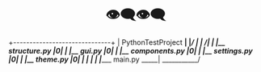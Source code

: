 <h1 align="center">👁‍🗨👁‍🗨</h1>


+------------------------------+
| PythonTestProject  __________|
|___________________/          |
|			      /|
|  |__ structure.py	     |0|
|  |__ gui.py		     |0|
|  |__ components.py	     |0|
|  |__ settings.py	     |0|
|  |__ theme.py              |0|
|			      \|
|			       |
|____________   main.py   _____|
             \___________/

<!--
**Krosko/Krosko** is a ✨ _special_ ✨ repository because its `README.md` (this file) appears on your GitHub profile.

Here are some ideas to get you started:

- 🔭 I’m currently working on ...
- 🌱 I’m currently learning ...
- 👯 I’m looking to collaborate on ...
- 🤔 I’m looking for help with ...
- 💬 Ask me about ...
- 📫 How to reach me: ...
- 😄 Pronouns: ...
- ⚡ Fun fact: ...
-->

